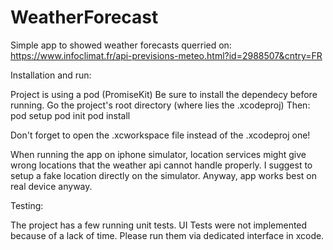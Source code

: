 # WeatherForecast

Simple app to showed weather forecasts querried on: https://www.infoclimat.fr/api-previsions-meteo.html?id=2988507&cntry=FR

Installation and run:

Project is using a pod (PromiseKit)
Be sure to install the dependecy before running.
Go the project's root directory (where lies the .xcodeproj)
Then:
pod setup
pod init
pod install

Don't forget to open the .xcworkspace file instead of the .xcodeproj one!

When running the app on iphone simulator, location services might give wrong locations that the weather api cannot handle properly.
I suggest to setup a fake location directly on the simulator. Anyway, app works best on real device anyway.

Testing:

The project has a few running unit tests.
UI Tests were not implemented because of a lack of time.
Please run them via dedicated interface in xcode.
